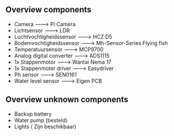 ## Overview components
* Camera                      --->        Pi Camera 
* Lichtsensor                 --->        LDR
* Luchtvochtigheidssensor     --->        HCZ D5
* Bodemvochtigheidssensor     --->        Mh-Sensor-Series Flying fish
* Temperatuursensor           --->        MCP9700
* Analog digital converter    --->        ADS1115
* 1x Stappenmotor             --->        Wantai Nema 17
* 1x Stappenmoter driver      --->        Easydriver
* Ph sensor                   --->        SEN0161 
* Water level sensor          --->        Eigen PCB  

## Overview unknown components 
* Backup battery 
* Water pump (besteld)
* Lights ( Zijn beschikbaar)
                        
                        
                        
